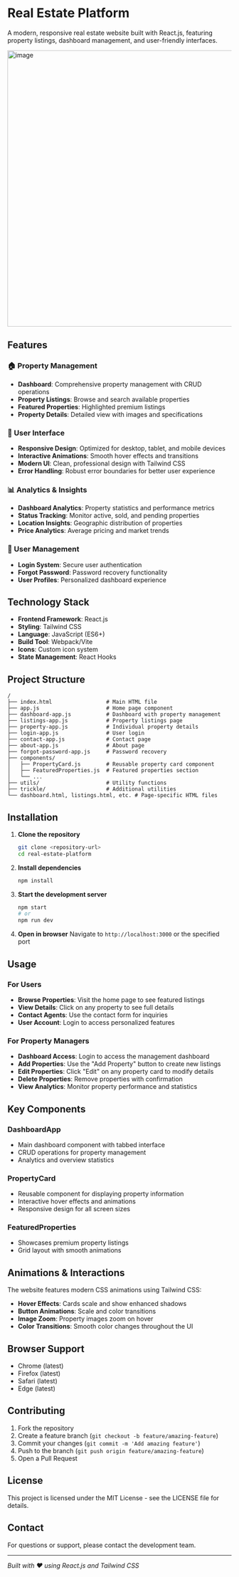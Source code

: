 # Real Estate Platform

A modern, responsive real estate website built with React.js, featuring property listings, dashboard management, and user-friendly interfaces.


<img width="1336" height="621" alt="image" src="https://github.com/user-attachments/assets/24812958-6efd-414a-a7c4-be89cbbac33b" />

## Features

### 🏠 Property Management
- **Dashboard**: Comprehensive property management with CRUD operations
- **Property Listings**: Browse and search available properties
- **Featured Properties**: Highlighted premium listings
- **Property Details**: Detailed view with images and specifications

### 👤 User Interface
- **Responsive Design**: Optimized for desktop, tablet, and mobile devices
- **Interactive Animations**: Smooth hover effects and transitions
- **Modern UI**: Clean, professional design with Tailwind CSS
- **Error Handling**: Robust error boundaries for better user experience

### 📊 Analytics & Insights
- **Dashboard Analytics**: Property statistics and performance metrics
- **Status Tracking**: Monitor active, sold, and pending properties
- **Location Insights**: Geographic distribution of properties
- **Price Analytics**: Average pricing and market trends

### 🔐 User Management
- **Login System**: Secure user authentication
- **Forgot Password**: Password recovery functionality
- **User Profiles**: Personalized dashboard experience

## Technology Stack

- **Frontend Framework**: React.js
- **Styling**: Tailwind CSS
- **Language**: JavaScript (ES6+)
- **Build Tool**: Webpack/Vite
- **Icons**: Custom icon system
- **State Management**: React Hooks

## Project Structure

```
/
├── index.html                 # Main HTML file
├── app.js                     # Home page component
├── dashboard-app.js           # Dashboard with property management
├── listings-app.js            # Property listings page
├── property-app.js            # Individual property details
├── login-app.js               # User login
├── contact-app.js             # Contact page
├── about-app.js               # About page
├── forgot-password-app.js     # Password recovery
├── components/
│   ├── PropertyCard.js        # Reusable property card component
│   ├── FeaturedProperties.js  # Featured properties section
│   └── ...
├── utils/                     # Utility functions
├── trickle/                   # Additional utilities
└── dashboard.html, listings.html, etc. # Page-specific HTML files
```

## Installation

1. **Clone the repository**
   ```bash
   git clone <repository-url>
   cd real-estate-platform
   ```

2. **Install dependencies**
   ```bash
   npm install
   ```

3. **Start the development server**
   ```bash
   npm start
   # or
   npm run dev
   ```

4. **Open in browser**
   Navigate to `http://localhost:3000` or the specified port

## Usage

### For Users
- **Browse Properties**: Visit the home page to see featured listings
- **View Details**: Click on any property to see full details
- **Contact Agents**: Use the contact form for inquiries
- **User Account**: Login to access personalized features

### For Property Managers
- **Dashboard Access**: Login to access the management dashboard
- **Add Properties**: Use the "Add Property" button to create new listings
- **Edit Properties**: Click "Edit" on any property card to modify details
- **Delete Properties**: Remove properties with confirmation
- **View Analytics**: Monitor property performance and statistics

## Key Components

### DashboardApp
- Main dashboard component with tabbed interface
- CRUD operations for property management
- Analytics and overview statistics

### PropertyCard
- Reusable component for displaying property information
- Interactive hover effects and animations
- Responsive design for all screen sizes

### FeaturedProperties
- Showcases premium property listings
- Grid layout with smooth animations

## Animations & Interactions

The website features modern CSS animations using Tailwind CSS:
- **Hover Effects**: Cards scale and show enhanced shadows
- **Button Animations**: Scale and color transitions
- **Image Zoom**: Property images zoom on hover
- **Color Transitions**: Smooth color changes throughout the UI

## Browser Support

- Chrome (latest)
- Firefox (latest)
- Safari (latest)
- Edge (latest)

## Contributing

1. Fork the repository
2. Create a feature branch (`git checkout -b feature/amazing-feature`)
3. Commit your changes (`git commit -m 'Add amazing feature'`)
4. Push to the branch (`git push origin feature/amazing-feature`)
5. Open a Pull Request

## License

This project is licensed under the MIT License - see the LICENSE file for details.

## Contact

For questions or support, please contact the development team.

---



*Built with ❤️ using React.js and Tailwind CSS*
